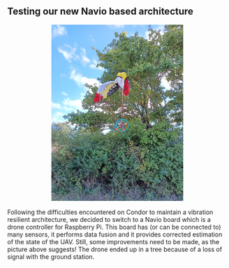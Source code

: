 ## Testing our new Navio based architecture

<div style="text-align: center;"><img src="/images/2021-10-08_colibri.jpg" alt="" width="60%"/></div>

<!-- A la suite de difficultés rencontrées sur Condor pour maintenir une architecture robuste aux vibrations, nous avons décidé de passer sur une carte Navio qui est dédiée aux UAV.
Cette carte comporte tout un tas de capteurs et réalise la fusion de données pour permettre d'accéder aux données corrigées.
Encore quelques améliorations doivent être faites comme en atteste la photo ci-dessus ! Le drone a fini dans un arbre car la connexion avec la station sol a été perdue. -->

Following the difficulties encountered on Condor to maintain a vibration resilient architecture, we decided to switch to a Navio board which is a drone controller for Raspberry Pi.
This board has (or can be connected  to) many sensors, it performs data fusion and it provides corrected estimation of the state of the UAV.
Still, some improvements need to be made, as the picture above suggests! The drone ended up in a tree because of a loss of signal with the ground station.
